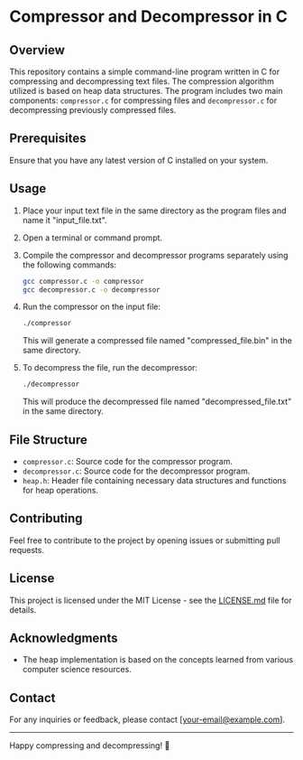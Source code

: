 # Compressor and Decompressor in C

## Overview

This repository contains a simple command-line program written in C for compressing and decompressing text files. The compression algorithm utilized is based on heap data structures. The program includes two main components: `compressor.c` for compressing files and `decompressor.c` for decompressing previously compressed files.

## Prerequisites

Ensure that you have any latest version of C installed on your system.

## Usage

1. Place your input text file in the same directory as the program files and name it "input_file.txt".
2. Open a terminal or command prompt.
3. Compile the compressor and decompressor programs separately using the following commands:

    ```bash
    gcc compressor.c -o compressor
    gcc decompressor.c -o decompressor
    ```

4. Run the compressor on the input file:

    ```bash
    ./compressor
    ```

    This will generate a compressed file named "compressed_file.bin" in the same directory.

5. To decompress the file, run the decompressor:

    ```bash
    ./decompressor
    ```

    This will produce the decompressed file named "decompressed_file.txt" in the same directory.

## File Structure

- `compressor.c`: Source code for the compressor program.
- `decompressor.c`: Source code for the decompressor program.
- `heap.h`: Header file containing necessary data structures and functions for heap operations.

## Contributing

Feel free to contribute to the project by opening issues or submitting pull requests.

## License

This project is licensed under the MIT License - see the [LICENSE.md](LICENSE.md) file for details.

## Acknowledgments

- The heap implementation is based on the concepts learned from various computer science resources.

## Contact

For any inquiries or feedback, please contact [your-email@example.com].

---

Happy compressing and decompressing! 🎉

